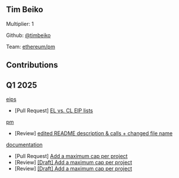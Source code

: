 ## Tim Beiko
Multiplier: 1

Github: [@timbeiko](https://github.com/timbeiko)

Team: [ethereum/pm](https://github.com/ethereum/pm)

## Contributions
## Q1 2025

[eips](https://github.com/ethereum/eips)
* [Pull Request] [EL vs. CL EIP lists](https://github.com/ethereum/EIPs/pull/9361)

[pm](https://github.com/ethereum/pm)
* [Review] [edited README description & calls + changed file name](https://github.com/ethereum/pm/pull/1281#pullrequestreview-2609810665)

[documentation](https://github.com/protocolguild/documentation)
* [Pull Request] [Add a maximum cap per project](https://github.com/protocolguild/documentation/pull/325)
* [Review] [[Draft] Add a maximum cap per project](https://github.com/protocolguild/documentation/pull/325#pullrequestreview-2607550120)
* [Review] [[Draft] Add a maximum cap per project](https://github.com/protocolguild/documentation/pull/325#pullrequestreview-2613553457)

